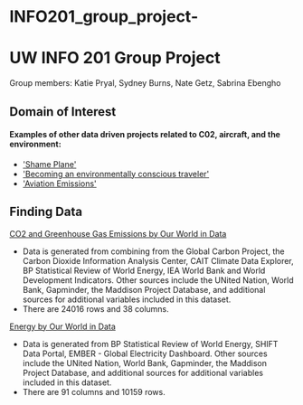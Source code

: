 # INFO201_group_project-

# UW INFO 201 Group Project

Group members: Katie Pryal, Sydney Burns, Nate Getz, Sabrina Ebengho

## Domain of Interest

#### Examples of other data driven projects related to C02, aircraft, and the environment:

- ['Shame Plane'](https://shameplane.com/?fromCity=Seattle&fromCode=SEA&toCity=Madrid&toCode=MAD&roundtrip=true&typeofseat=3)
- ['Becoming an environmentally conscious traveler'](https://public.tableau.com/en-gb/gallery/becoming-environmentally-conscious-traveler?tab=featured&type=featured)
- ['Aviation Emissions'](https://www.tourismdashboard.org/explore-the-data/carbon-emissions/)

## Finding Data

[CO2 and Greenhouse Gas Emissions by Our World in Data](https://github.com/owid/co2-data#%EF%B8%8F-download-our-complete-co2-and-greenhouse-gas-emissions-dataset--csv--xlsx--json)
- Data is generated from combining from the Global Carbon Project, the Carbon Dioxide Information Analysis Center, CAIT Climate Data Explorer, BP Statistical Review of World Energy, IEA World Bank and World Development Indicators. Other sources include the UNited Nation, World Bank, Gapminder, the Maddison Project Database, and additional sources for additional variables included in this dataset.
- There are 24016 rows and 38 columns.


[Energy by Our World in Data](https://github.com/owid/energy-data)
- Data is generated from BP Statistical Review of World Energy, SHIFT Data Portal, EMBER - Global Electricity Dashboard. Other sources include the UNited Nation, World Bank, Gapminder, the Maddison Project Database, and additional sources for additional variables included in this dataset.
- There are 91 columns and 10159 rows.
